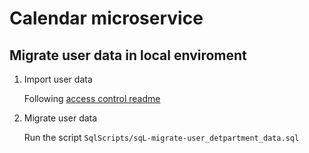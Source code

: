 # Calendar microservice

## Migrate user data in local enviroment

1. Import user data

    Following [access control readme](/src/microservices/shared/Conexus.Opal.AccessControl/README.md)
2. Migrate user data

    Run the script `SqlScripts/sqL-migrate-user_detpartment_data.sql`
